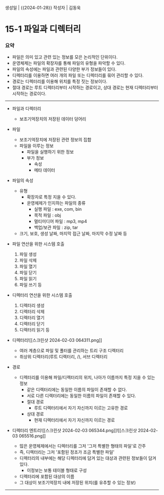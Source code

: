 생성일 | {{2024-01-28}}
작성자 | 김동욱


# 15-1 파일과 디렉터리
### 요약
- 파일은 의미 있고 관련 있는 정보를 모은 논리적인 단위이다.
- 운영체제는 파일의 확장자를 통해 파일의 유형을 파악할 수 있다.
- 파일의 속성에는 파일과 관련된 다양한 부가 정보들이 있다.
- 디렉터리를 이용하면 여러 개의 파일 또는 디렉터리를 묶어 관리할 수 있다.
- 경로는 디렉터리를 이용해 위치를 특정 짓는 정보이다.
- 절대 경로는 루트 디렉터리부터 시작하는 경로이고, 상대 경로는 현재 디렉터리부터 시작하는 경로이다.
---
- 파일과 디렉터리
	- 보조기억장치의 저장된 데이터 덩어리
	
	
- 파일
	- 보조기억장치에 저장된 관련 정보의 집합
	- 파일을 이루는 정보
		- 파일을 실행하기 위한 정보
		- 부가 정보
			- 속성
			- 메타 데이터
			  
			  
- 파일의 속성
	- 유형
		- 확장자로 특정 지을 수 있다.
		- 운영체제가 인지하는 파일의 종류
			- 실행 파일 : exe, com, bin
			- 목적 파일 : obj
			- 멀티미디어 파일 : mp3, mp4
			- 백업/보관 파일 : zip, tar
	- 크기, 보호, 생성 날짜, 마지막 접근 날짜, 마지막 수정 날짜 등
	
	
- 파일 연산을 위한 시스템 호출
	1. 파일 생성
	2. 파일 삭제
	3. 파일 열기
	4. 파일 닫기
	5. 파일 읽기
	6. 파일 쓰기 등
	   
	   
- 디렉터리 연산을 위한 시스템 호출
	1. 디렉터리 생성
	2. 디렉터리 삭제
	3. 디렉터리 열기
	4. 디렉터리 닫기
	5. 디렉터리 읽기 등
	
	
- 디렉터리![[스크린샷 2024-02-03 064311.png]]
	- 여러 계층으로 파일 및 폴터를 관리하는 트리 구조 디렉터리
	- 취상위 디렉터리(루트 디렉터리, /), 서브 디렉터리
	  
	
	
- 경로
	- 디렉터리를 이용해 파일/디렉터리의 위치, 나아가 이름까지 특정 지을 수 있는 정보
		-  같은 디렉터리에는 동일한 이름의 파일이 존재할 수 없다.
		- 서로 다른 디렉터리에는 동일한 이름의 파일이 존재할 수 있다.
		- 절대 경로
			- 루트 디렉터리에서 자기 자신까지 이르는 고유한 경로
		- 상대 경로
			- 현재 디렉터리에서 자기 자신까지 이르는 경로
	
- 디렉터리 엔트리![[스크린샷 2024-02-03 065344.png]]![[스크린샷 2024-02-03 065516.png]]
	- 많은 운영체제에서는 디렉터리를 그저 '그저 특별한 형태의 파일'로 간주
	- 즉, 디렉터리는 그저 '포함된 정조가 조금 특별한 파일'
	- 디렉터리의 내부에는 해당 디렉터리에 담겨 있는 대상과 관련된 정보들이 담겨 있다.
		- 이정보는 보통 테이블 형태로 구성
	- 디렉터리에 포함된 대상의 이름
	- 그 대상이 보조기억장치 내에 저장된 위치(를 유추할 수 있는 정보)
	








---